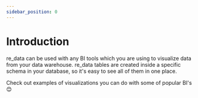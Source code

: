 ```yaml
---
sidebar_position: 0
---
```


# Introduction

re_data can be used with any BI tools which you are using to visualize data from your data warehouse. re_data tables are created inside a specific schema in your database, so it's easy to see all of them in one place.

Check out examples of visualizations you can do with some of popular BI's 😊